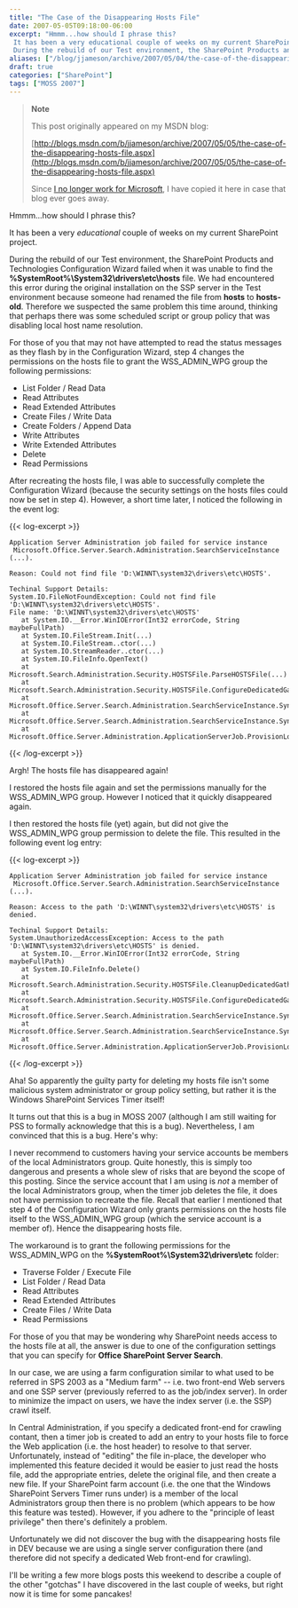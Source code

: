 ```yaml
---
title: "The Case of the Disappearing Hosts File"
date: 2007-05-05T09:18:00-06:00
excerpt: "Hmmm...how should I phrase this? 
 It has been a very educational couple of weeks on my current SharePoint project. 
 During the rebuild of our Test environment, the SharePoint Products and Technologies Configuration Wizard failed when it was unable..."
aliases: ["/blog/jjameson/archive/2007/05/04/the-case-of-the-disappearing-hosts-file.aspx", "/blog/jjameson/archive/2007/05/05/the-case-of-the-disappearing-hosts-file.aspx"]
draft: true
categories: ["SharePoint"]
tags: ["MOSS 2007"]
---
```


> **Note**
>
> This post originally appeared on my MSDN blog:
>
> [http://blogs.msdn.com/b/jjameson/archive/2007/05/05/the-case-of-the-disappearing-hosts-file.aspx](http://blogs.msdn.com/b/jjameson/archive/2007/05/05/the-case-of-the-disappearing-hosts-file.aspx)
>
> Since [I no longer work for Microsoft](/blog/jjameson/2011/09/02/last-day-with-microsoft), I have copied it here in case that blog ever goes away.

Hmmm...how should I phrase this?

It has been a very *educational* couple of weeks on my current SharePoint project.

During the rebuild of our Test environment, the SharePoint Products and Technologies Configuration Wizard failed when it was unable to find the **%SystemRoot%\System32\drivers\etc\hosts** file. We had encountered this error during the original installation on the SSP server in the Test environment because someone had renamed the file from **hosts** to **hosts-old**. Therefore we suspected the same problem this time around, thinking that perhaps there was some scheduled script or group policy that was disabling local host name resolution.

For those of you that may not have attempted to read the status messages as they flash by in the Configuration Wizard, step 4 changes the permissions on the hosts file to grant the WSS\_ADMIN\_WPG group the following permissions:

- List Folder / Read Data
- Read Attributes
- Read Extended Attributes
- Create Files / Write Data
- Create Folders / Append Data
- Write Attributes
- Write Extended Attributes
- Delete
- Read Permissions

After recreating the hosts file, I was able to successfully complete the Configuration Wizard (because the security settings on the hosts files could now be set in step 4). However, a short time later, I noticed the following in the event log:

{{< log-excerpt >}}

```
Application Server Administration job failed for service instance
 Microsoft.Office.Server.Search.Administration.SearchServiceInstance (...).

Reason: Could not find file 'D:\WINNT\system32\drivers\etc\HOSTS'.

Techinal Support Details:
System.IO.FileNotFoundException: Could not find file 'D:\WINNT\system32\drivers\etc\HOSTS'.
File name: 'D:\WINNT\system32\drivers\etc\HOSTS'
   at System.IO.__Error.WinIOError(Int32 errorCode, String maybeFullPath)
   at System.IO.FileStream.Init(...)
   at System.IO.FileStream..ctor(...)
   at System.IO.StreamReader..ctor(...)
   at System.IO.FileInfo.OpenText()
   at Microsoft.Search.Administration.Security.HOSTSFile.ParseHOSTSFile(...)
   at Microsoft.Search.Administration.Security.HOSTSFile.ConfigureDedicatedGathering(...)
   at Microsoft.Office.Server.Search.Administration.SearchServiceInstance.SynchronizeDefaultContentSource(...)
   at Microsoft.Office.Server.Search.Administration.SearchServiceInstance.Synchronize()
   at Microsoft.Office.Server.Administration.ApplicationServerJob.ProvisionLocalSharedServiceInstances(...)
```

{{< /log-excerpt >}}

Argh! The hosts file has disappeared again!

I restored the hosts file again and set the permissions manually for the WSS\_ADMIN\_WPG group. However I noticed that it quickly disappeared again.

I then restored the hosts file (yet) again, but did not give the WSS\_ADMIN\_WPG group permission to delete the file. This resulted in the following event log entry:

{{< log-excerpt >}}

```
Application Server Administration job failed for service instance
 Microsoft.Office.Server.Search.Administration.SearchServiceInstance (...).

Reason: Access to the path 'D:\WINNT\system32\drivers\etc\HOSTS' is denied.

Techinal Support Details:
System.UnauthorizedAccessException: Access to the path 'D:\WINNT\system32\drivers\etc\HOSTS' is denied.
   at System.IO.__Error.WinIOError(Int32 errorCode, String maybeFullPath)
   at System.IO.FileInfo.Delete()
   at Microsoft.Search.Administration.Security.HOSTSFile.CleanupDedicatedGathering(...)
   at Microsoft.Search.Administration.Security.HOSTSFile.ConfigureDedicatedGathering(...)
   at Microsoft.Office.Server.Search.Administration.SearchServiceInstance.SynchronizeDefaultContentSource(...)
   at Microsoft.Office.Server.Search.Administration.SearchServiceInstance.Synchronize()
   at Microsoft.Office.Server.Administration.ApplicationServerJob.ProvisionLocalSharedServiceInstances(...)
```

{{< /log-excerpt >}}

Aha! So apparently the guilty party for deleting my hosts file isn't some malicious system administrator or group policy setting, but rather it is the Windows SharePoint Services Timer itself!

It turns out that this is a bug in MOSS 2007 (although I am still waiting for PSS to formally acknowledge that this is a bug). Nevertheless, I am convinced that this is a bug. Here's why:

I never recommend to customers having your service accounts be members of the local Administrators group. Quite honestly, this is simply too dangerous and presents a whole slew of risks that are beyond the scope of this posting. Since the service account that I am using is *not* a member of the local Administrators group, when the timer job deletes the file, it does not have permission to recreate the file. Recall that earlier I mentioned that step 4 of the Configuration Wizard only grants permissions on the hosts file itself to the WSS\_ADMIN\_WPG group (which the service account is a member of). Hence the disappearing hosts file.

The workaround is to grant the following permissions for the WSS\_ADMIN\_WPG on the **%SystemRoot%\System32\drivers\etc** folder:

- Traverse Folder / Execute File
- List Folder / Read Data
- Read Attributes
- Read Extended Attributes
- Create Files / Write Data
- Read Permissions

For those of you that may be wondering why SharePoint needs access to the hosts file at all, the answer is due to one of the configuration settings that you can specify for **Office SharePoint Server Search**.

In our case, we are using a farm configuration similar to what used to be referred in SPS 2003 as a "Medium farm" -- i.e. two front-end Web servers and one SSP server (previously referred to as the job/index server). In order to minimize the impact on users, we have the index server (i.e. the SSP) crawl itself.

In Central Administration, if you specify a dedicated front-end for crawling contant, then a timer job is created to add an entry to your hosts file to force the Web application (i.e. the host header) to resolve to that server. Unfortunately, instead of "editing" the file in-place, the developer who implemented this feature decided it would be easier to just read the hosts file, add the appropriate entries, delete the original file, and then create a new file. If your SharePoint farm account (i.e. the one that the Windows SharePoint Servers Timer runs under) is a member of the local Administrators group then there is no problem (which appears to be how this feature was tested). However, if you adhere to the "principle of least privilege" then there's definitely a problem.

Unfortunately we did not discover the bug with the disappearing hosts file in DEV because we are using a single server configuration there (and therefore did not specify a dedicated Web front-end for crawling).

I'll be writing a few more blogs posts this weekend to describe a couple of the other "gotchas" I have discovered in the last couple of weeks, but right now it is time for some pancakes!

